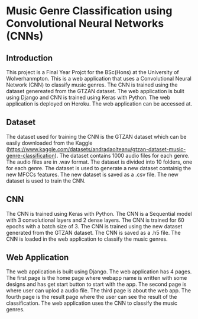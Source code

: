 # Music Genre Classification using Convolutional Neural Networks (CNNs)
## Introduction
This project is a Final Year Projct for the BSc(Hons) at the University of Wolverhanmpton. This is a web application that uses a Convolutional Neural Network (CNN) to classify music genres. The CNN is trained using the dataset genereated from the GTZAN dataset. The web application is bulit using Django and CNN is trained using Keras with Python. The web application is deployed on Heroku. The web application can be accessed at.

## Dataset
The dataset used for training the CNN is the GTZAN dataset which can be easily downloaded from the Kaggle (https://www.kaggle.com/datasets/andradaolteanu/gtzan-dataset-music-genre-classification). The dataset contains 1000 audio files for each genre. The audio files are in .wav format. The dataset is divided into 10 folders, one for each genre. The dataset is used to generate a new dataset containig the new MFCCs features. The new dataset is saved as a .csv file. The new dataset is used to train the CNN.

## CNN
The CNN is trained using Keras with Python. The CNN is a Sequential model with 3 convolutional layers and 2 dense layers. The CNN is trained for 60 epochs with a batch size of 3. The CNN is trained using the new dataset generated from the GTZAN dataset. The CNN is saved as a .h5 file. The CNN is loaded in the web application to classify the music genres.

## Web Application
The web application is built using Django. The web application has 4 pages. The first page is the home page where webapp name is written with some designs and has get start button to start with the app. The second page is where user can uplod a audio file. The third page is about the web app. The fourth page is the result page where the user can see the result of the classification. The web application uses the CNN to classify the music genres.
